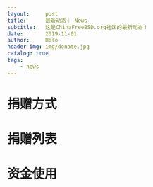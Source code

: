 ```yaml
---
layout:     post
title:      最新动态｜ News
subtitle:   这是ChinaFreeBSD.org社区的最新动态！
date:       2019-11-01
author:     Helo
header-img: img/donate.jpg
catalog: true
tags:
    - news
---
```

# 捐赠方式


# 捐赠列表


# 资金使用
